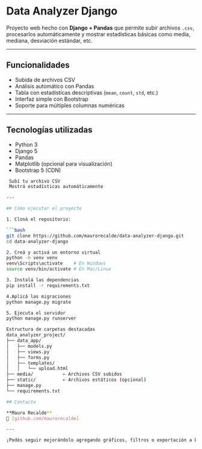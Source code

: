 # Data Analyzer Django

Proyecto web hecho con **Django + Pandas** que permite subir archivos `.csv`, procesarlos automáticamente y mostrar estadísticas básicas como media, mediana, desviación estándar, etc.

---

## Funcionalidades

-  Subida de archivos CSV
-  Análisis automático con Pandas
-  Tabla con estadísticas descriptivas (`mean`, `count`, `std`, etc.)
-  Interfaz simple con Bootstrap
-  Soporte para múltiples columnas numéricas

---

## Tecnologías utilizadas

- Python 3
- Django 5
- Pandas
- Matplotlib (opcional para visualización)
- Bootstrap 5 (CDN)

```bash
 Subí tu archivo CSV
 Mostrá estadísticas automáticamente

---

## Cómo ejecutar el proyecto

1. Cloná el repositorio:

```bash
git clone https://github.com/maurorecalde/data-analyzer-django.git
cd data-analyzer-django

2. Creá y activá un entorno virtual
python -m venv venv
venv\Scripts\activate    # En Windows
source venv/bin/activate # En Mac/Linux

3. Instalá las dependencias
pip install -r requirements.txt

4.Aplicá las migraciones
python manage.py migrate

5. Ejecuta el servidor
python manage.py runserver

Estructura de carpetas destacadas
data_analyzer_project/
├── data_app/
│   ├── models.py
│   ├── views.py
│   ├── forms.py
│   ├── templates/
│   │   └── upload.html
├── media/           ← Archivos CSV subidos
├── static/          ← Archivos estáticos (opcional)
├── manage.py
└── requirements.txt

## Contacto

**Mauro Recalde**  
🔗 [github.com/maurorecalde]

---

¡Podés seguir mejorándolo agregando gráficos, filtros o exportación a Excel!

